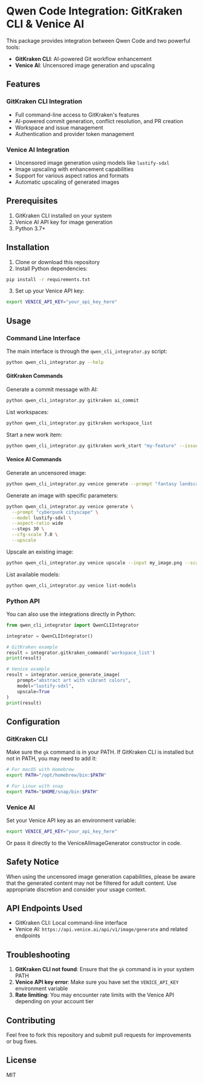 # Qwen Code Integration: GitKraken CLI & Venice AI

This package provides integration between Qwen Code and two powerful tools:
- **GitKraken CLI**: AI-powered Git workflow enhancement
- **Venice AI**: Uncensored image generation and upscaling

## Features

### GitKraken CLI Integration
- Full command-line access to GitKraken's features
- AI-powered commit generation, conflict resolution, and PR creation
- Workspace and issue management
- Authentication and provider token management

### Venice AI Integration
- Uncensored image generation using models like `lustify-sdxl`
- Image upscaling with enhancement capabilities
- Support for various aspect ratios and formats
- Automatic upscaling of generated images

## Prerequisites

1. GitKraken CLI installed on your system
2. Venice AI API key for image generation
3. Python 3.7+

## Installation

1. Clone or download this repository
2. Install Python dependencies:

```bash
pip install -r requirements.txt
```

3. Set up your Venice API key:

```bash
export VENICE_API_KEY="your_api_key_here"
```

## Usage

### Command Line Interface

The main interface is through the `qwen_cli_integrator.py` script:

```bash
python qwen_cli_integrator.py --help
```

#### GitKraken Commands

Generate a commit message with AI:
```bash
python qwen_cli_integrator.py gitkraken ai_commit
```

List workspaces:
```bash
python qwen_cli_integrator.py gitkraken workspace_list
```

Start a new work item:
```bash
python qwen_cli_integrator.py gitkraken work_start "my-feature" --issue "ISS-123"
```

#### Venice AI Commands

Generate an uncensored image:
```bash
python qwen_cli_integrator.py venice generate --prompt "fantasy landscape at sunset"
```

Generate an image with specific parameters:
```bash
python qwen_cli_integrator.py venice generate \
  --prompt "cyberpunk cityscape" \
  --model lustify-sdxl \
  --aspect-ratio wide
  --steps 30 \
  --cfg-scale 7.0 \
  --upscale
```

Upscale an existing image:
```bash
python qwen_cli_integrator.py venice upscale --input my_image.png --scale 4
```

List available models:
```bash
python qwen_cli_integrator.py venice list-models
```

### Python API

You can also use the integrations directly in Python:

```python
from qwen_cli_integrator import QwenCLIIntegrator

integrator = QwenCLIIntegrator()

# GitKraken example
result = integrator.gitkraken_command('workspace_list')
print(result)

# Venice example
result = integrator.venice_generate_image(
    prompt="abstract art with vibrant colors",
    model="lustify-sdxl",
    upscale=True
)
print(result)
```

## Configuration

### GitKraken CLI

Make sure the `gk` command is in your PATH. If GitKraken CLI is installed but not in PATH, you may need to add it:

```bash
# For macOS with Homebrew
export PATH="/opt/homebrew/bin:$PATH"

# For Linux with snap
export PATH="$HOME/snap/bin:$PATH"
```

### Venice AI

Set your Venice API key as an environment variable:

```bash
export VENICE_API_KEY="your_api_key_here"
```

Or pass it directly to the VeniceAIImageGenerator constructor in code.

## Safety Notice

When using the uncensored image generation capabilities, please be aware that the generated content may not be filtered for adult content. Use appropriate discretion and consider your usage context.

## API Endpoints Used

- GitKraken CLI: Local command-line interface
- Venice AI: `https://api.venice.ai/api/v1/image/generate` and related endpoints

## Troubleshooting

1. **GitKraken CLI not found**: Ensure that the `gk` command is in your system PATH
2. **Venice API key error**: Make sure you have set the `VENICE_API_KEY` environment variable
3. **Rate limiting**: You may encounter rate limits with the Venice API depending on your account tier

## Contributing

Feel free to fork this repository and submit pull requests for improvements or bug fixes.

## License

MIT